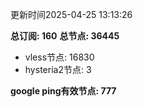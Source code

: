 更新时间2025-04-25 13:13:26

**总订阅: 160**
**总节点: 36445**
- vless节点: 16830
- hysteria2节点: 3

**google ping有效节点: 777**
